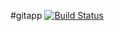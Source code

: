 #gitapp
[![Build Status](https://dev.azure.com/cheng2024xx/ChengDevProject/_apis/build/status%2Fcxxyao2.gitapp?branchName=master)](https://dev.azure.com/cheng2024xx/ChengDevProject/_build/latest?definitionId=5&branchName=master)
